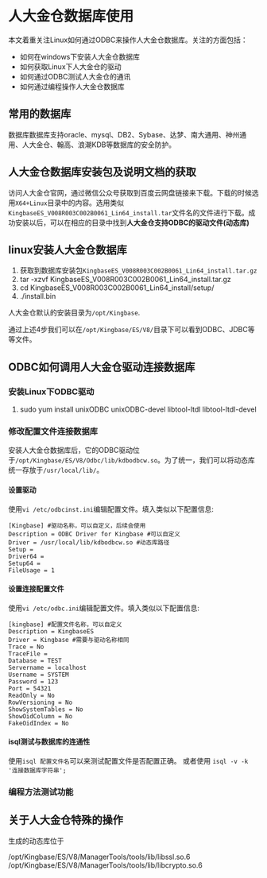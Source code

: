 # 人大金仓数据库使用

本文着重关注Linux如何通过ODBC来操作人大金仓数据库。关注的方面包括：

- 如何在windows下安装人大金仓数据库
- 如何获取Linux下人大金仓的驱动
- 如何通过ODBC测试人大金仓的通讯
- 如何通过编程操作人大金仓数据库

## 常用的数据库
数据库数据库支持oracle、mysql、DB2、Sybase、达梦、南大通用、神州通用、人大金仓、翰高、浪潮KDB等数据库的安全防护。

## 人大金仓数据库安装包及说明文档的获取

访问人大金仓官网，通过微信公众号获取到百度云网盘链接来下载。下载的时候选用`X64+Linux`目录中的内容。选用类似`KingbaseES_V008R003C002B0061_Lin64_install.tar`文件名的文件进行下载。成功安装以后，可以在相应的目录中找到**人大金仓支持ODBC的驱动文件(动态库)**

## linux安装人大金仓数据库
1. 获取到数据库安装包`KingbaseES_V008R003C002B0061_Lin64_install.tar.gz`
2. tar -xzvf KingbaseES_V008R003C002B0061_Lin64_install.tar.gz
3. cd KingbaseES_V008R003C002B0061_Lin64_install/setup/
4. ./install.bin

人大金仓默认的安装目录为`/opt/Kingbase`.

通过上述4步我们可以在`/opt/Kingbase/ES/V8/`目录下可以看到ODBC、JDBC等等文件。

## ODBC如何调用人大金仓驱动连接数据库

### 安装Linux下ODBC驱动

1. sudo yum install unixODBC unixODBC-devel libtool-ltdl libtool-ltdl-devel

### 修改配置文件连接数据库
安装人大金仓数据库后，它的ODBC驱动位于`/opt/Kingbase/ES/V8/Odbc/lib/kdbodbcw.so`。为了统一，我们可以将动态库统一存放于`/usr/local/lib/`。

#### 设置驱动
使用`vi /etc/odbcinst.ini`编辑配置文件。填入类似以下配置信息:
	
	[Kingbase] #驱动名称，可以自定义，后续会使用
	Description = ODBC Driver for Kingbase #可以自定义
	Driver = /usr/local/lib/kdbodbcw.so #动态库路径
	Setup =
	Driver64 = 
	Setup64 =
	FileUsage = 1

#### 设置连接配置文件
使用`vi /etc/odbc.ini`编辑配置文件。填入类似以下配置信息:

	[kingbase] #配置文件名称，可以自定义
	Description = KingbaseES
	Driver = Kingbase #需要与驱动名称相同
	Trace = No
	TraceFile =
	Database = TEST
	Servername = localhost
	Username = SYSTEM
	Password = 123
	Port = 54321
	ReadOnly = No
	RowVersioning = No
	ShowSystemTables = No
	ShowOidColumn = No
	FakeOidIndex = No

#### isql测试与数据库的连通性
使用`isql 配置文件名`可以来测试配置文件是否配置正确。
或者使用 `isql -v -k '连接数据库字符串';`

### 编程方法测试功能


## 关于人大金仓特殊的操作
生成的动态库位于

/opt/Kingbase/ES/V8/ManagerTools/tools/lib/libssl.so.6
/opt/Kingbase/ES/V8/ManagerTools/tools/lib/libcrypto.so.6